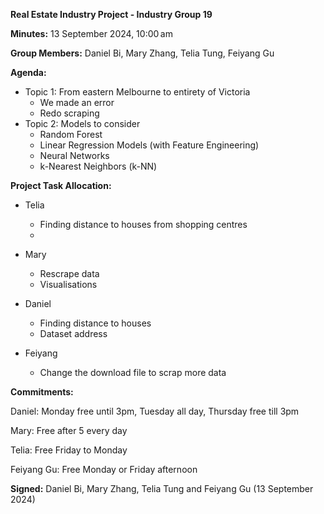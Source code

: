 **Real Estate Industry Project - Industry Group 19**

**Minutes:**  13 September 2024, 10:00 am

**Group Members:** Daniel Bi, Mary Zhang, Telia Tung, Feiyang Gu

**Agenda:**
-   Topic 1: From eastern Melbourne to entirety of Victoria
    -    We made an error
    -    Redo scraping
-   Topic 2: Models to consider
    -   Random Forest
    -   Linear Regression Models (with Feature Engineering)
    -   Neural Networks
    -   k-Nearest Neighbors (k-NN)

**Project Task Allocation:**

-   Telia
    -  Finding distance to houses from shopping centres
    -  

-   Mary
    - Rescrape data
    - Visualisations

-   Daniel
    - Finding distance to houses
    - Dataset address 

-   Feiyang
    -  Change the download file to scrap more data


**Commitments:**

Daniel: Monday free until 3pm, Tuesday all day, Thursday free till 3pm

Mary: Free after 5 every day

Telia: Free Friday to Monday

Feiyang Gu: Free Monday or Friday afternoon

**Signed:** Daniel Bi, Mary Zhang, Telia Tung and Feiyang Gu (13 September 2024)